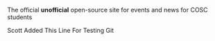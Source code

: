 The official <b>unofficial</b> open-source site for events and news for COSC students 

Scott Added This Line For Testing Git